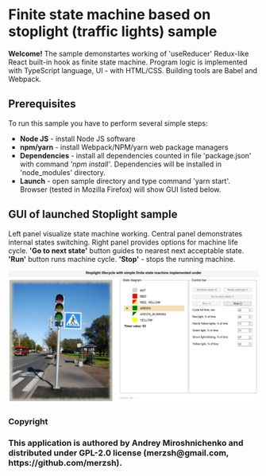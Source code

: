 <!DOCTYPE html>
<html lang="en">
	<head>
		<meta charset="utf-8" />
		<base href="https://github.com/merzsh/samples/">
	</head>
	<body>
		<h1>Finite state machine based on stoplight (traffic lights) sample</h1>
		<p><b>Welcome!</b> The sample demonstartes working of 'useReducer' Redux-like React built-in hook as finite state machine.
			Program logic is implemented with TypeScript language, UI - with HTML/CSS.
			Building tools are Babel and Webpack.</p>
		<h2>Prerequisites</h2>
		<p>To run this sample you have to perform several simple steps:</p>
		<ul style="list-style-type:square;">
			<li><b>Node JS</b> - install Node JS software</li>
			<li><b>npm/yarn</b> - install Webpack/NPM/yarn web package managers</li>
			<li><b>Dependencies</b> - install all dependencies counted in file 'package.json' with command
			<i>'npm install'</i>. Dependencies will be installed in 'node_modules' directory.</li>
			<li><b>Launch</b> - open sample directory and type command 'yarn start'.
				Browser (tested in Mozilla Firefox) will show GUI listed below.</li>
		</ul>
		<h2>GUI of launched Stoplight sample</h2>
		<p>Left panel visualize state machine working. Central panel demonstrates internal states switching.
			Right panel provides options for machine life cycle.
			<b>'Go to next state'</b> button guides to nearest next acceptable state.
			<b>'Run'</b> button runs machine cycle. <b>'Stop'</b> - stops the running machine.</p>
		<img src="fig01.jpg" alt="Sample main screen">
		<h3>Copyright<h3>
		<p>This application is authored by Andrey Miroshnichenko and distributed under GPL-2.0 license
			(merzsh@gmail.com, https://github.com/merzsh).</p>
	</body>
</html>